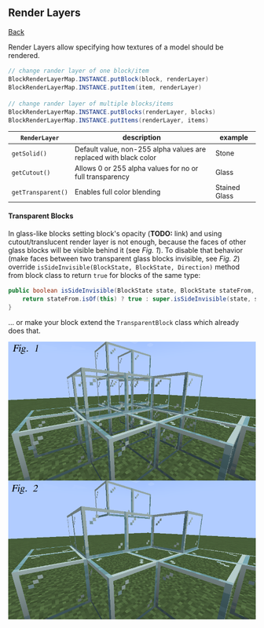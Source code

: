 ## Render Layers
[Back](../fabric.md)

Render Layers allow specifying how textures of a model should be rendered.

```java
// change rander layer of one block/item
BlockRenderLayerMap.INSTANCE.putBlock(block, renderLayer)
BlockRenderLayerMap.INSTANCE.putItem(item, renderLayer)

// change rander layer of multiple blocks/items
BlockRenderLayerMap.INSTANCE.putBlocks(renderLayer, blocks)
BlockRenderLayerMap.INSTANCE.putItems(renderLayer, items)
```

| `RenderLayer` | description | example |
| ----------- | ----------- | ------- |
| `getSolid()` | Default value, non-255 alpha values are replaced with black color | Stone |
| `getCutout()` | Allows 0 or 255 alpha values for no or full transparency | Glass |
| `getTransparent()` | Enables full color blending | Stained Glass |

#### Transparent Blocks
In glass-like blocks setting block's opacity (**TODO:** link) and using cutout/translucent render layer is not enough, because the faces of other glass blocks will be visible behind it (see _Fig. 1_). To disable that behavior (make faces between two transparent glass blocks invisible, see _Fig. 2_) override `isSideInvisible(BlockState, BlockState, Direction)` method from block class to return `true` for blocks of the same type:

```java
public boolean isSideInvisible(BlockState state, BlockState stateFrom, Direction direction) {
	return stateFrom.isOf(this) ? true : super.isSideInvisible(state, stateFrom, direction);
}
```

... or make your block extend the `TransparentBlock` class which already does that.

![](/assets/fabric_rendering_layer.png)


